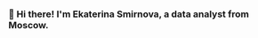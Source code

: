 ### 👋 Hi there! I'm Ekaterina Smirnova, a data analyst from Moscow.

<!--
**Lee4ka2601/Lee4ka2601** is a ✨ _special_ ✨ repository because its `README.md` (this file) appears on your GitHub profile.

- I'm a financial manager with more than 10 years of professional experience in finance (budgeting and planning, performing plan vs. fact analyses, explaining underlying reasons for key discrepancies between forecasted and actual values and providing actionable insights to the business). Having always been passionate about data analysis, I completed the Data Analyst (DA) training course at Yandex Practikum to make a transition in DA and gain hands-on experience. 
- 
- 🛠 Tech Stack: Python, SQL, Tableau
- ⚡I’m looking to collaborate on data analysis

- 📫 How to reach me: oleyn777@mail.ru
- 👀 Fun fact: Dancing, fitness and travelling are my stress-busters
-->
